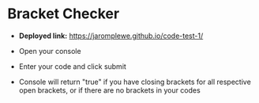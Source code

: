 # Bracket Checker

* __Deployed link:__ https://jaromplewe.github.io/code-test-1/

* Open your console
* Enter your code and click submit
* Console will return "true" if you have closing brackets for all respective open brackets, or if there are no brackets in your codes
